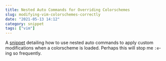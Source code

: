 ```yaml
---
title: Nested Auto Commands for Overriding Colorschemes
slug: modifying-vim-colorschemes-correctly
date: "2021-05-13 14:12"
category: snippet
tags: ["vim"]
---
```


A [snippet](https://gist.github.com/romainl/379904f91fa40533175dfaec4c833f2f)
detailing how to use nested auto commands to apply custom modifications when a
colorscheme is loaded. Perhaps this will stop me `:e`-ing so frequently.
